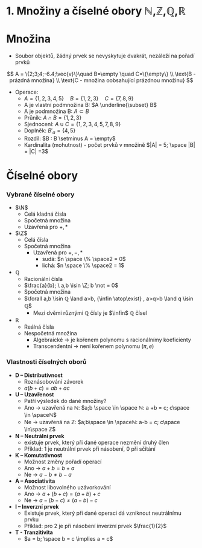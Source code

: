# 1.  Množiny a číselné obory ℕ,ℤ,ℚ,ℝ

# Množina

- Soubor objektů, žádný prvek se nevyskytuje dvakrát, nezáleží na pořadí prvků

$$
A = \{2;3;4;-6.4;\vec{v}\}\quad B=\empty \quad C=\{\empty\} \\
\text{B - prázdná množina} \\
\text{C - množina oobsahující prázdnou množinu}
$$

- Operace:
    - $A = \{1,2,3,4,5\} \quad B = \{1,2,3\} \quad C = \{7,8,9\}$
    - A je vlastní podmnožina B: $A \underline{\subset} B$
    - A je podmnožina B: $A \subset B$
    - Průnik: $A \cap B = \{ 1,2,3\}$
    - Sjednocení: $A \cup C = \{ 1,2,3,4,5,7,8,9\}$
    - Doplněk: $B'_a = \{4,5 \}$
    - Rozdíl: $B : B \setminus A = \empty$
    - Kardinalita (mohutnost) - počet prvků v množině $|A| = 5; \space |B| = |C| =3$

# Číselné obory

### Vybrané číselné obory

- $\N$
    - Celá kladná čísla
    - Spočetná množina
    - Uzavřená pro $+,*$
- $\Z$
    - Celá čísla
    - Spočetná množina
        - Uzavřená pro $+,-,*$
            - sudá: $n \space \%  \space2 = 0$
            - lichá: $n \space \% \space2 = 1$
- ℚ
    - Racionální čísla
    - $\frac{a}{b}; \ a,b \isin \Z; b \not = 0$
    - Spočetná množina
    - $\forall a,b \isin ℚ \land  a>b, {\infin \atop\exist} , a>q>b \land q \isin ℚ$
        - Mezi dvěmi různými ℚ čísly je $\infin$ ℚ čísel
- ℝ
    - Reálná čísla
    - Nespočetná množina
        - Algebraické → je kořenem polynomu s racionálnímy koeficienty
        - Transcendentní → není kořenem polynomu ($\pi, e$)
        

### Vlastnosti číselných oborů

- **D – Distributivnost**
    - Roznásobování závorek
    - $a(b +c) = ab +ac$
- **U – Uzavřenost**
    - Patří výsledek do dané množiny?
    - Ano → uzavřená na ℕ: $a;b \space \in \space ℕ: a +b = c; c\space \in \spaceℕ$
    - Ne → uzavřená na ℤ: $a;b\space \in \spaceℕ: a-b = c; c\space \in\space ℤ$
- **N – Neutrální prvek**
    - existuje prvek, který při dané operace nezmění druhý člen
    - Příklad: 1 je neutrální prvek při násobení, 0 při sčítání
- **K – Komutativnost**
    - Možnost změny pořadí operací
    - Ano → $a+b = b+a$
    - Ne → $a-b ≠b-a$
- **A – Asociativita**
    - Možnost libovolného uzávorkování
    - Ano → $a+(b+c)=(a+b)+c$
    - Ne → $a-(b-c)≠(a-b)-c$
- **I – Inverzní prvek**
    - Existuje prvek, který při dané operaci dá vzniknout neutrálnímu prvku
    - Příklad: pro 2 je při násobení inverzní prvek $\frac{1}{2}$
- **T - Tranzitivita**
    - $a = b; \space b = c \implies a = c$